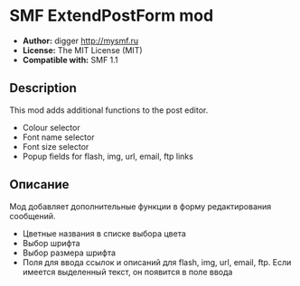 # SMF ExtendPostForm mod
* **Author:** digger http://mysmf.ru
* **License:** The MIT License (MIT)
* **Compatible with:** SMF 1.1

## Description
This mod adds additional functions to the post editor.

* Colour selector
* Font name selector
* Font size selector
* Popup fields for flash, img, url, email, ftp links 

## Описание
Мод добавляет дополнительные функции в форму редактирования сообщений.

* Цветные названия в списке выбора цвета
* Выбор шрифта
* Выбор размера шрифта
* Поля для ввода ссылок и описаний для flash, img, url, email, ftp. Если имеется выделенный текст, он появится в поле ввода
